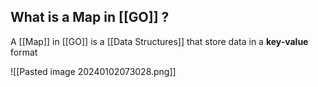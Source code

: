 ## What is a Map in [[GO]] ?

A [[Map]] in [[GO]] is a [[Data Structures]] that store data in a **key-value** format

![[Pasted image 20240102073028.png]]
